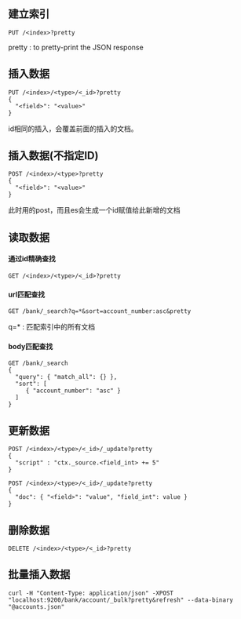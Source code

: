 ## 建立索引

```
PUT /<index>?pretty
```

pretty : to pretty-print the JSON response

## 插入数据

```
PUT /<index>/<type>/<_id>?pretty
{
  "<field>": "<value>"
}
```

id相同的插入，会覆盖前面的插入的文档。

## 插入数据(不指定ID)

```
POST /<index>/<type>?pretty
{
  "<field>": "<value>"
}
```

此时用的post，而且es会生成一个id赋值给此新增的文档

## 读取数据

#### 通过id精确查找

```
GET /<index>/<type>/<_id>?pretty
```

#### url匹配查找

```
GET /bank/_search?q=*&sort=account_number:asc&pretty
```

q=* : 匹配索引中的所有文档

#### body匹配查找

```
GET /bank/_search
{
  "query": { "match_all": {} },
  "sort": [
     { "account_number": "asc" }
  ]
}
```

## 更新数据

```
POST /<index>/<type>/<_id>/_update?pretty
{
  "script" : "ctx._source.<field_int> += 5"
}

POST /<index>/<type>/<_id>/_update?pretty
{
  "doc": { "<field>": "value", "field_int": value }
}
```

## 删除数据

```
DELETE /<index>/<type>/<_id>?pretty
```

## 批量插入数据

```
curl -H "Content-Type: application/json" -XPOST "localhost:9200/bank/account/_bulk?pretty&refresh" --data-binary "@accounts.json"
```

